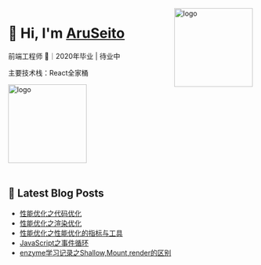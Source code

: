 <img src="https://github-readme-stats.vercel.app/api?username=AruSeito&show_icons=true" alt="logo" height="160" align="right" style="margin: 5px; margin-bottom: 20px;" />

# 👋 Hi, I'm [AruSeito](https://aruseito.github.io/)

前端工程师 🤖｜2020年毕业 | 待业中

主要技术栈：React全家桶

<img src="https://github-profile-trophy.vercel.app/?username=AruSeito&theme=flat&column=7" alt="logo" height="160" align="center" style="margin: auto; margin-bottom: 20px;" />


## 📕 Latest Blog Posts

<!-- BLOG-POST-LIST:START -->
- [性能优化之代码优化](https://aruseito.github.io/2021/02/28/%E6%80%A7%E8%83%BD%E4%BC%98%E5%8C%96%E4%B9%8B%E4%BB%A3%E7%A0%81%E4%BC%98%E5%8C%96/)
- [性能优化之渲染优化](https://aruseito.github.io/2021/02/26/%E6%80%A7%E8%83%BD%E4%BC%98%E5%8C%96%E4%B9%8B%E6%B8%B2%E6%9F%93%E4%BC%98%E5%8C%96/)
- [性能优化之性能优化的指标与工具](https://aruseito.github.io/2021/02/25/%E6%80%A7%E8%83%BD%E4%BC%98%E5%8C%96%E4%B9%8B%E6%80%A7%E8%83%BD%E4%BC%98%E5%8C%96%E7%9A%84%E6%8C%87%E6%A0%87%E4%B8%8E%E5%B7%A5%E5%85%B7/)
- [JavaScript之事件循环](https://aruseito.github.io/2021/02/22/JavaScript%E4%B9%8B%E4%BA%8B%E4%BB%B6%E5%BE%AA%E7%8E%AF/)
- [enzyme学习记录之Shallow,Mount,render的区别](https://aruseito.github.io/2021/02/20/enzyme%E5%AD%A6%E4%B9%A0%E8%AE%B0%E5%BD%95/)
<!-- BLOG-POST-LIST:END -->





